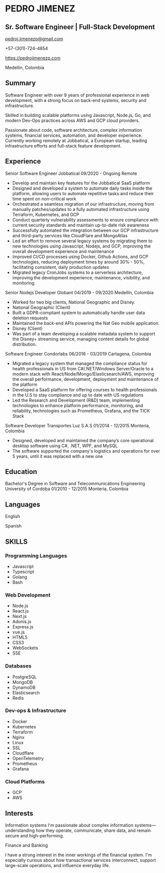 # PEDRO JIMENEZ

## Sr. Software Engineer | Full-Stack Development

pedroj.jimenezp@gmail.com

+57-(301)-724-4854

https://pedrojimenezp.com

Medellin, Colombia

## Summary

Software Engineer with over 9 years of professional experience in web development, with a strong focus on back-end systems, security and infrastructure.

Skilled in building scalable platforms using Javascript, Node.js, Go, and modern Dev-Ops practices across AWS and GCP cloud providers.

Passionate about code, software architecture, complex information systems, financial services, automation, and developer experience.
Currently working remotely at Jobbatical, a European startup, leading infrastructure efforts and full-stack feature development.

## Experience

Senior Software Engineer
Jobbatical
09/2020 - Ongoing
Remote

- Develop and maintain key features for the Jobbatical SaaS platform
- Designed and developed a system to automate daily tasks inside the platform, allowing users to automate repetitive tasks and reduce their time spent on non-critical work
- Orchestrated a seamless migration of our infrastructure, moving from manually patches/updates to a fully automated infrastructure using Terraform, Kubernetes, and GCP
- Conduct quarterly vulnerability assessments to ensure compliance with current security standards and maintain up-to-date risk awareness
- Successfully automated the integration between our GCP infrastructure and third-party services like CloudFlare and MongoAtlas
- Led an effort to remove several legacy systems by migrating them to new technologies using Javascript, Nodejs, and GCP, improving the overall development experience and maintenance
- Improved CI/CD processes using Docker, Github Actions, and GCP technologies, reducing deployment times by around 30% - 50%, facilitating consistent, daily production updates
- Migrated legacy CronJobs systems to a serverless architecture, improving the development experience, maintenance, visibility, and monitoring

Senior Nodejs Developer
Globant
04/2019 - 09/2020
Medellín, Colombia

- Worked for two big clients, National Geographic and Disney.
- National Geographic (Client)
- Built a GDPR-compliant system to automatically handle user data deletion requests
- Maintained the back-end APIs powering the Nat Geo mobile application.
- Disney (Client)
- Was part of a team developing a scalable metadata system to support the Disney+ streaming service, managing content details for global distribution.

Software Engineer
Condorlabs
06/2016 - 03/2019
Cartagena, Colombia

- Migrated a legacy system that managed the compliance status for health professionals in US from C#/.NET/Windows Server/Oracle to a modern stack with React/Node/Mongo/Elasticsearch/AWS, improving the overall performance, development, deployment and maintenance of the platform
- Developed a SaaS platform for offering courses to health professionals in the U.S to stay compliance and up to date with US regulations
- Led the Research and Development (R&D) team, implementing technologies to enhance platform performance, monitoring, and reliability, technologies such as Prometheus, Grafana, and the TICK Stack

Software Developer
Transportes Luz S.A.S
01/2014 - 12/2015
Monteria, Colombia

- Designed, developed and maintained the company’s core operational desktop software using C#, .NET, WPF, and MySQL
- The software supported the company's logistics and operations for over 5 years, until it was replaced with a new one

## Education

Bachelor's Degree in Software and Telecommunications Engineering
University of Cordoba
01/2010 - 12/2015
Monteria, Colombia

## Languages

English

Spanish

## SKILLS

### Programming Languages

- Javascript
- Typescript
- Golang
- Bash

### Web Development

- Node.js
- React.js
- Next.js
- Adonis.js
- Express.js
- vue.js
- HTML5
- CSS3
- WebSockets
- SSE

### Databases

- PostgreSQL
- MongoDB
- DynamoDB
- Elasticsearch
- Redis

### Dev-ops & Infrastructure

- Docker
- Kubernetes
- Terraform
- Nginx
- Linux
- SSL
- Cloudflare
- OpenTelemetry
- Prometheus
- Grafana

### Cloud Platforms

- GCP
- AWS

## Interests

Information systems
I'm passionate about complex information systems—understanding how they operate, communicate, share data, and remain secure and high-performing.

Finance and Banking

I have a strong interest in the inner workings of the financial system.
I'm especially curious about how transactional services interconnect, support large-scale operations, and influence everyday life.
